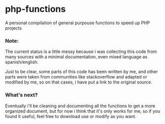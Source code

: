 # php-functions

A personal compilation of general purpouse functions to speed up PHP projects

### Note: 

The current status is a little messy because i was collecting this code from many sources with a minimal documentation, even mixed language as spanish/english.

Just to be clear, some parts of this code has been written by me, and other parts were taken from communities like stackoverflow and adapted or modified by me, so on that cases, i have put a link to the original source.

### What's next? 

Eventually i'll be cleaning and documenting all the functions to get a more organized document, but for now i think that it's only works for me, so if you found it useful, feel free to download use or modify as you want.
